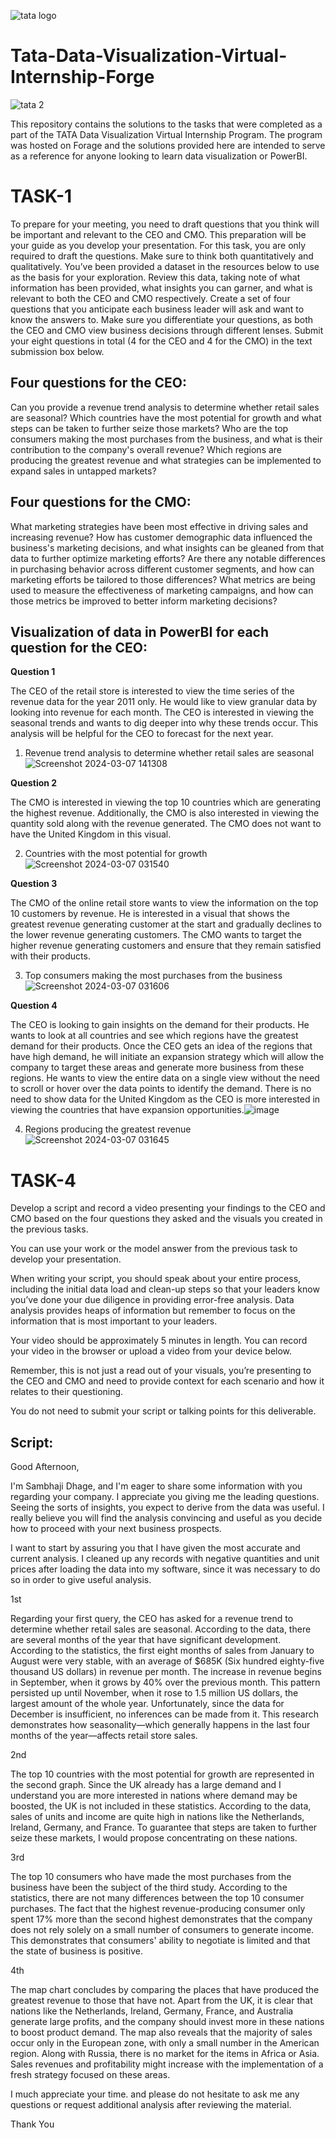 ![tata logo](https://github.com/Sambhaji-Dhage/Tata-Data-Visualization-Virtual-Internship-Forge/assets/157734829/8a11b418-2882-4d46-b5ae-302a03af78cc)

# Tata-Data-Visualization-Virtual-Internship-Forge

![tata 2](https://github.com/Sambhaji-Dhage/Tata-Data-Visualization-Virtual-Internship-Forge/assets/157734829/bbac50c0-391f-436f-b904-dbb5673fcce5)


This repository contains the solutions to the tasks that were completed as a part of the TATA Data Visualization Virtual Internship Program. The program was hosted on Forage and the solutions provided here are intended to serve as a reference for anyone looking to learn data visualization or PowerBI.

# **TASK-1**

To prepare for your meeting, you need to draft questions that you think will be important and relevant to the CEO and CMO. This preparation will be your guide as you develop your presentation. For this task, you are only required to draft the questions. Make sure to think both quantitatively and qualitatively. You’ve been provided a dataset in the resources below to use as the basis for your exploration. Review this data, taking note of what information has been provided, what insights you can garner, and what is relevant to both the CEO and CMO respectively. Create a set of four questions that you anticipate each business leader will ask and want to know the answers to. Make sure you differentiate your questions, as both the CEO and CMO view business decisions through different lenses. Submit your eight questions in total (4 for the CEO and 4 for the CMO) in the text submission box below.

## **Four questions for the CEO:**

Can you provide a revenue trend analysis to determine whether retail sales are seasonal?
Which countries have the most potential for growth and what steps can be taken to further seize those markets?
Who are the top consumers making the most purchases from the business, and what is their contribution to the company's overall revenue?
Which regions are producing the greatest revenue and what strategies can be implemented to expand sales in untapped markets?

## **Four questions for the CMO:**

What marketing strategies have been most effective in driving sales and increasing revenue?
How has customer demographic data influenced the business's marketing decisions, and what insights can be gleaned from that data to further optimize marketing efforts?
Are there any notable differences in purchasing behavior across different customer segments, and how can marketing efforts be tailored to those differences?
What metrics are being used to measure the effectiveness of marketing campaigns, and how can those metrics be improved to better inform marketing decisions?

## **Visualization of data in PowerBI for each question for the CEO:**

**Question 1**

The CEO of the retail store is interested to view the time series of the revenue data for the year 2011 only. He would like to view granular data by looking into revenue for each month. The CEO is interested in viewing the seasonal trends and wants to dig deeper into why these trends occur. This analysis will be helpful for the CEO to forecast for the next year.


1. Revenue trend analysis to determine whether retail sales are seasonal
  ![Screenshot 2024-03-07 141308](https://github.com/Sambhaji-Dhage/Tata-Data-Visualization-Virtual-Internship-Forge/assets/157734829/014ff56f-d5f6-4823-bcba-af6cd3671b9e)


**Question 2**

The CMO is interested in viewing the top 10 countries which are generating the highest revenue. Additionally, the CMO is also interested in viewing the quantity sold along with the revenue generated. The CMO does not want to have the United Kingdom in this visual.

2. Countries with the most potential for growth
![Screenshot 2024-03-07 031540](https://github.com/Sambhaji-Dhage/Tata-Data-Visualization-Virtual-Internship-Forge/assets/157734829/9b58bfd0-1bb1-47a8-af07-d16efe6aa05f)


**Question 3**

The CMO of the online retail store wants to view the information on the top 10 customers by revenue. He is interested in a visual that shows the greatest revenue generating customer at the start and gradually declines to the lower revenue generating customers. The CMO wants to target the higher revenue generating customers and ensure that they remain satisfied with their products.

3. Top consumers making the most purchases from the business
![Screenshot 2024-03-07 031606](https://github.com/Sambhaji-Dhage/Tata-Data-Visualization-Virtual-Internship-Forge/assets/157734829/0f335234-f596-43cf-b72f-d12eb29159c8)


**Question 4**

The CEO is looking to gain insights on the demand for their products. He wants to look at all countries and see which regions have the greatest demand for their products. Once the CEO gets an idea of the regions that have high demand, he will initiate an expansion strategy which will allow the company to target these areas and generate more business from these regions. He wants to view the entire data on a single view without the need to scroll or hover over the data points to identify the demand. There is no need to show data for the United Kingdom as the CEO is more interested in viewing the countries that have expansion opportunities.![image](https://github.com/Sambhaji-Dhage/Tata-Data-Visualization-Virtual-Internship-Forge/assets/157734829/e059962c-dd96-4015-9517-ea5a3d3e27e0)

4. Regions producing the greatest revenue
 ![Screenshot 2024-03-07 031645](https://github.com/Sambhaji-Dhage/Tata-Data-Visualization-Virtual-Internship-Forge/assets/157734829/3ff43a6f-948e-4c7b-9ebd-ef02cb8d070c)


# **TASK-4**

Develop a script and record a video presenting your findings to the CEO and CMO based on the four questions they asked and the visuals you created in the previous tasks.

You can use your work or the model answer from the previous task to develop your presentation.

When writing your script, you should speak about your entire process, including the initial data load and clean-up steps so that your leaders know you’ve done your due diligence in providing error-free analysis. Data analysis provides heaps of information but remember to focus on the information that is most important to your leaders.

Your video should be approximately 5 minutes in length. You can record your video in the browser or upload a video from your device below.

Remember, this is not just a read out of your visuals, you’re presenting to the CEO and CMO and need to provide context for each scenario and how it relates to their questioning.

You do not need to submit your script or talking points for this deliverable.

## **Script:**

Good Afternoon,

I'm Sambhaji Dhage, and I'm eager to share some information with you regarding your company. I appreciate you giving me the leading questions. Seeing the sorts of insights, you expect to derive from the data was useful. I really believe you will find the analysis convincing and useful as you decide how to proceed with your next business prospects.

I want to start by assuring you that I have given the most accurate and current analysis. I cleaned up any records with negative quantities and unit prices after loading the data into my software, since it was necessary to do so in order to give useful analysis.

1st

Regarding your first query, the CEO has asked for a revenue trend to determine whether retail sales are seasonal. According to the data, there are several months of the year that have significant development. According to the statistics, the first eight months of sales from January to August were very stable, with an average of $685K (Six hundred eighty-five thousand US dollars) in revenue per month. The increase in revenue begins in September, when it grows by 40% over the previous month. This pattern persisted up until November, when it rose to 1.5 million US dollars, the largest amount of the whole year. Unfortunately, since the data for December is insufficient, no inferences can be made from it. This research demonstrates how seasonality—which generally happens in the last four months of the year—affects retail store sales.

2nd

The top 10 countries with the most potential for growth are represented in the second graph. Since the UK already has a large demand and I understand you are more interested in nations where demand may be boosted, the UK is not included in these statistics. According to the data, sales of units and income are quite high in nations like the Netherlands, Ireland, Germany, and France. To guarantee that steps are taken to further seize these markets, I would propose concentrating on these nations.

3rd

The top 10 consumers who have made the most purchases from the business have been the subject of the third study. According to the statistics, there are not many differences between the top 10 consumer purchases. The fact that the highest revenue-producing consumer only spent 17% more than the second highest demonstrates that the company does not rely solely on a small number of consumers to generate income. This demonstrates that consumers' ability to negotiate is limited and that the state of business is positive.

4th

The map chart concludes by comparing the places that have produced the greatest revenue to those that have not. Apart from the UK, it is clear that nations like the Netherlands, Ireland, Germany, France, and Australia generate large profits, and the company should invest more in these nations to boost product demand. The map also reveals that the majority of sales occur only in the European zone, with only a small number in the American region. Along with Russia, there
is no market for the items in Africa or Asia. Sales revenues and profitability might increase with the implementation of a fresh strategy focused on these areas.

I much appreciate your time. and please do not hesitate to ask me any questions or request additional analysis after reviewing the material.

Thank You
